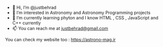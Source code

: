- 👋 Hi, I’m @justbehrad
- 👀 I’m interested in Astronomy and Astronomy Programming projects
- 🌱 I’m currently learning phyton and I know HTML , CSS , JavaScript and C++ currently
- 📫 You can reach me at justbehrad@gmail.com

You can check my website too : https://astrono-mag.ir

<!---
justbehrad/justbehrad is a ✨ special ✨ repository because its `README.md` (this file) appears on your GitHub profile.
You can click the Preview link to take a look at your changes.
--->
